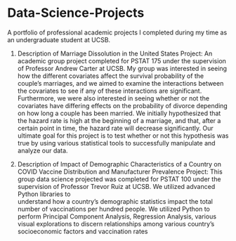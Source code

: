 # Data-Science-Projects
A portfolio of professional academic projects I completed during my time as an undergraduate student at UCSB. 

1) Description of Marriage Dissolution in the United States Project: 
   An academic group project completed for PSTAT 175 under the supervision of Professor Andrew Carter at UCSB.
   My group was interested in seeing how the different covariates affect the survival probability of the couple’s marriages, 
   and we aimed to examine the interactions between the covariates to see if any of these interactions are significant. 
   Furthermore, we were also interested in seeing whether or not the covariates have differing effects on the probability of
   divorce depending on how long a couple has been married. We initially hypothesized that the hazard rate is high at the 
   beginning of a marriage, and that, after a certain point in time, the hazard rate will decrease significantly. 
   Our ultimate goal for this project is to test whether or not this hypothesis was true by using various statistical 
   tools to successfully manipulate and analyze our data.

2) Description of Impact of Demographic Characteristics of a Country on COVID Vaccine Distribution and Manufacturer Prevalence Project: 
   This group data science projected was completed for PSTAT 100 under the supervision of Professor Trevor Ruiz at UCSB. We utilized advanced Python libraries to            
   understand how a country’s demographic statistics impact the total number of vaccinations per hundred people. We utilized Python to perform Principal Component 
   Analysis, Regression Analysis, various visual explorations to discern relationships among various country’s socioeconomic factors and vaccination rates

